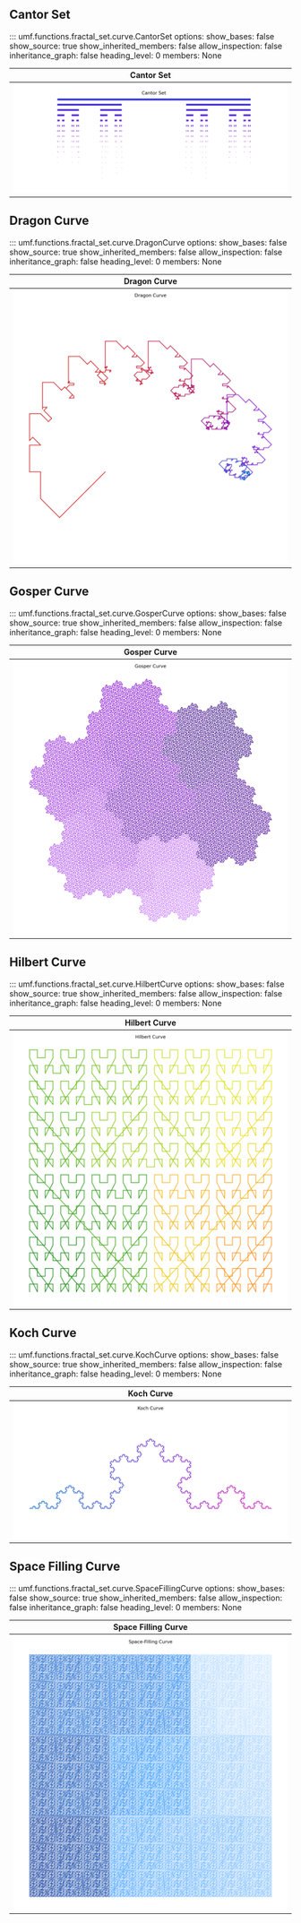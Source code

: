 ## Cantor Set

<!-- prettier-ignore -->
::: umf.functions.fractal_set.curve.CantorSet
    options:
        show_bases: false
        show_source: true
        show_inherited_members: false
        allow_inspection: false
        inheritance_graph: false
        heading_level: 0
        members: None

|                    Cantor Set                     |
| :-----------------------------------------------: |
| ![CantorSet](../../../extra/images/CantorSet.png) |

## Dragon Curve

<!-- prettier-ignore -->
::: umf.functions.fractal_set.curve.DragonCurve
    options:
        show_bases: false
        show_source: true
        show_inherited_members: false
        allow_inspection: false
        inheritance_graph: false
        heading_level: 0
        members: None

|                     Dragon Curve                      |
| :---------------------------------------------------: |
| ![DragonCurve](../../../extra/images/DragonCurve.png) |

## Gosper Curve

<!-- prettier-ignore -->
::: umf.functions.fractal_set.curve.GosperCurve
    options:
        show_bases: false
        show_source: true
        show_inherited_members: false
        allow_inspection: false
        inheritance_graph: false
        heading_level: 0
        members: None

|                     Gosper Curve                      |
| :---------------------------------------------------: |
| ![GosperCurve](../../../extra/images/GosperCurve.png) |

## Hilbert Curve

<!-- prettier-ignore -->
::: umf.functions.fractal_set.curve.HilbertCurve
    options:
        show_bases: false
        show_source: true
        show_inherited_members: false
        allow_inspection: false
        inheritance_graph: false
        heading_level: 0
        members: None

|                      Hilbert Curve                      |
| :-----------------------------------------------------: |
| ![HilbertCurve](../../../extra/images/HilbertCurve.png) |

## Koch Curve

<!-- prettier-ignore -->
::: umf.functions.fractal_set.curve.KochCurve
    options:
        show_bases: false
        show_source: true
        show_inherited_members: false
        allow_inspection: false
        inheritance_graph: false
        heading_level: 0
        members: None

|                    Koch Curve                     |
| :-----------------------------------------------: |
| ![KochCurve](../../../extra/images/KochCurve.png) |

## Space Filling Curve

<!-- prettier-ignore -->
::: umf.functions.fractal_set.curve.SpaceFillingCurve
    options:
        show_bases: false
        show_source: true
        show_inherited_members: false
        allow_inspection: false
        inheritance_graph: false
        heading_level: 0
        members: None

|                        Space Filling Curve                        |
| :---------------------------------------------------------------: |
| ![SpaceFillingCurve](../../../extra/images/SpaceFillingCurve.png) |
